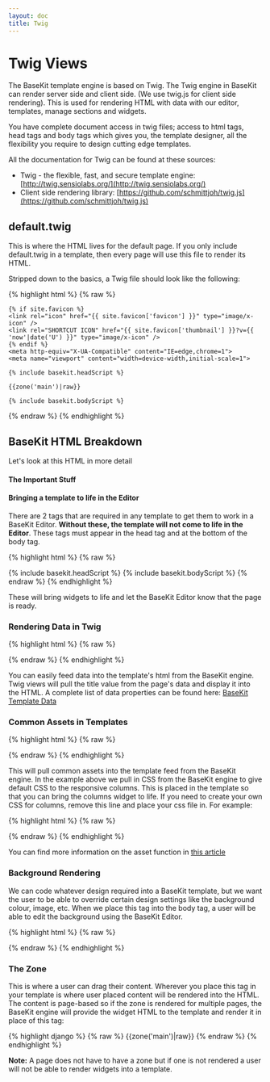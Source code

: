 ```yaml
---
layout: doc
title: Twig
---
```


# Twig Views

The BaseKit template engine is based on Twig. The Twig engine in BaseKit can render server side and client side. (We use twig.js for client side rendering). This is used for rendering HTML with data with our editor, templates, manage sections and widgets.

You have complete document access in twig files; access to html tags, head tags and body tags which gives you, the template designer, all the flexibility you require to design cutting edge templates.

All the documentation for Twig can be found at these sources:

* Twig - the flexible, fast, and secure template engine: [http://twig.sensiolabs.org/](http://twig.sensiolabs.org/)
* Client side rendering library: [https://github.com/schmittjoh/twig.js](https://github.com/schmittjoh/twig.js)

## default.twig

This is where the HTML lives for the default page. If you only include default.twig in a template, then every page will use this file to render its HTML.

Stripped down to the basics, a Twig file should look like the following:

{% highlight html %}
{% raw %}
<!doctype html>
<html>
  <head>
    <meta charset="utf-8" />
    <title>{{ page.title }}</title>
    <meta name="keywords" content="{{ page.keywords }}" />
    <meta name="description" content="{{ page.description }}" />
    <meta http-equiv="content-language" content="{{ page.seoLang }}" />
  
    {% if site.favicon %}
    <link rel="icon" href="{{ site.favicon['favicon'] }}" type="image/x-icon" />
    <link rel="SHORTCUT ICON" href="{{ site.favicon['thumbnail'] }}?v={{ 'now'|date('U') }}" type="image/x-icon" />
    {% endif %}
    <meta http-equiv="X-UA-Compatible" content="IE=edge,chrome=1">
    <meta name="viewport" content="width=device-width,initial-scale=1">
  
    {% include basekit.headScript %}
  </head>
  <body class="{{ page.backgroundClass }}">
  
    {{zone('main')|raw}}
  
    {% include basekit.bodyScript %}
  </body>
</html>
{% endraw %}
{% endhighlight %}

## BaseKit HTML Breakdown

Let's look at this HTML in more detail

#### The Important Stuff

#### Bringing a template to life in the Editor

There are 2 tags that are required in any template to get them to work in a BaseKit Editor. **Without these, the template will not come to life in the Editor**. These tags must appear in the head tag and at the bottom of the body tag.

{% highlight html %}
{% raw %}
<!doctype html>
<html>
  <head>
    {% include basekit.headScript %}
  </head>
  <body>
    {% include basekit.bodyScript %}
  </body>
</html>
{% endraw %}
{% endhighlight %}

These will bring widgets to life and let the BaseKit Editor know that the page is ready.

### Rendering Data in Twig

{% highlight html %}
{% raw %}
  <title>{{ page.title }}</title>
{% endraw %}
{% endhighlight %}

You can easily feed data into the template's html from the BaseKit engine. Twig views will pull the title value from the page's data and display it into the HTML. A complete list of data properties can be found here: [BaseKit Template Data](/data/)


### Common Assets in Templates

{% highlight html %}
{% raw %}
  <link rel="stylesheet" href="//{/{{env.assetDomain}}/templates/common/responsive-columns.css" />
{% endraw %}
{% endhighlight %}

This will pull common assets into the template feed from the BaseKit engine. In the example above we pull in CSS from the BaseKit engine to give default CSS to the responsive columns. This is placed in the template so that you can bring the columns widget to life. If you need to create your own CSS for columns, remove this line and place your css file in. For example:

{% highlight html %}
{% raw %}
  <link rel="stylesheet" href="{{asset('/css/responsive-columns.css')}}" />
{% endraw %}
{% endhighlight %}

You can find more information on the asset function in [this article](/templating/assets/#asset--image-functions/)

### Background Rendering

We can code whatever design required into a BaseKit template, but we want the user to be able to override certain design settings like the background colour, image, etc. When we place this tag into the body tag, a user will be able to edit the background using the BaseKit Editor.

{% highlight html %}
{% raw %}
  <body class="{{ page.backgroundClass }}">
{% endraw %}
{% endhighlight %}

### The Zone

This is where a user can drag their content. Wherever you place this tag in your template is where user placed content will be rendered into the HTML. The content is page-based so if the zone is rendered for multiple pages, the BaseKit engine will provide the widget HTML to the template and render it in place of this tag:

{% highlight django %}
{% raw %}
  {{zone('main')|raw}}
{% endraw %}
{% endhighlight %}

**Note:** A page does not have to have a zone but if one is not rendered a user will not be able to render widgets into a template.